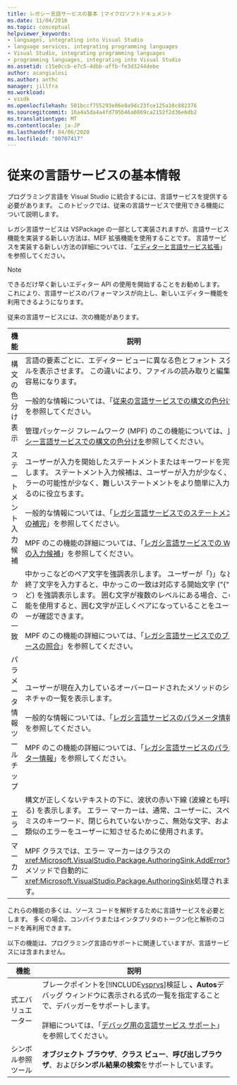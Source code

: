 ```yaml
---
title: レガシー言語サービスの基本 |マイクロソフトドキュメント
ms.date: 11/04/2016
ms.topic: conceptual
helpviewer_keywords:
- languages, integrating into Visual Studio
- language services, integrating programming languages
- Visual Studio, integrating programming languages
- programming languages, integrating into Visual Studio
ms.assetid: c15e0ccb-e7c5-4dbb-affb-fe3d3244debe
author: acangialosi
ms.author: anthc
manager: jillfra
ms.workload:
- vssdk
ms.openlocfilehash: 501bccf755293e86e8a9dc23fce125a10c882376
ms.sourcegitcommit: 16a4a5da4a4fd795b46a0869ca2152f2d36e6db2
ms.translationtype: MT
ms.contentlocale: ja-JP
ms.lasthandoff: 04/06/2020
ms.locfileid: "80707417"
---
```

# <a name="legacy-language-service-essentials"></a>従来の言語サービスの基本情報
プログラミング言語を Visual Studio に統合するには、言語サービスを提供する必要があります。 このトピックでは、従来の言語サービスで使用できる機能について説明します。

 レガシ言語サービスは VSPackage の一部として実装されますが、言語サービス機能を実装する新しい方法は、MEF 拡張機能を使用することです。 言語サービスを実装する新しい方法の詳細については、「[エディターと言語サービス拡張](../../extensibility/editor-and-language-service-extensions.md)」を参照してください。

> [!NOTE]
> できるだけ早く新しいエディター API の使用を開始することをお勧めします。 これにより、言語サービスのパフォーマンスが向上し、新しいエディター機能を利用できるようになります。

 従来の言語サービスには、次の機能があります。

|機能|説明|
|-------------|-----------------|
|構文の色分け表示|言語の要素ごとに、エディター ビューに異なる色とフォント スタイルを表示させます。 この違いにより、ファイルの読み取りと編集が容易になります。<br /><br /> 一般的な情報については、「[従来の言語サービスでの構文の色分け](../../extensibility/internals/syntax-coloring-in-a-legacy-language-service.md)」を参照してください。<br /><br /> 管理パッケージ フレームワーク (MPF) のこの機能については、[レガシー言語サービスでの構文の色分けを](../../extensibility/internals/syntax-colorizing-in-a-legacy-language-service.md)参照してください。|
|ステートメント入力候補|ユーザーが入力を開始したステートメントまたはキーワードを完了します。 ステートメント入力候補は、ユーザーが入力が少なく、エラーの可能性が少なく、難しいステートメントをより簡単に入力するのに役立ちます。<br /><br /> 一般的な情報については、「[レガシ言語サービスでのステートメントの補完](../../extensibility/internals/statement-completion-in-a-legacy-language-service.md)」を参照してください。<br /><br /> MPF のこの機能の詳細については、「[レガシ言語サービスでの Word の入力候補](../../extensibility/internals/word-completion-in-a-legacy-language-service.md)」を参照してください。|
|かっこの一致|中かっこなどのペア文字を強調表示します。 ユーザーが「}」などの終了文字を入力すると、中かっこの一致は対応する開始文字 ("{" など) を強調表示します。 囲む文字が複数のレベルにある場合、この機能を使用すると、囲む文字が正しくペアになっていることをユーザーが確認できます。<br /><br /> MPF のこの機能の詳細については、「[レガシ言語サービスでのブレースの照合](../../extensibility/internals/brace-matching-in-a-legacy-language-service.md)」を参照してください。|
|パラメータ情報ツールチップ|ユーザーが現在入力しているオーバーロードされたメソッドのシグネチャの一覧を表示します。<br /><br /> 一般的な情報については、「[レガシ言語サービスのパラメータ情報](../../extensibility/internals/parameter-info-in-a-legacy-language-service1.md)」を参照してください。<br /><br /> MPF のこの機能の詳細については、「[レガシ言語サービスのパラメーター情報](../../extensibility/internals/parameter-info-in-a-legacy-language-service2.md)」を参照してください。|
|エラー マーカー|構文が正しくないテキストの下に、波状の赤い下線 (波線とも呼ばれる) を表示します。 エラー マーカーは、通常、ユーザーに、スペルミスのキーワード、閉じられていないかっこ、無効な文字、および類似のエラーをユーザーに知させるために使用されます。<br /><br /> MPF クラスでは、エラー マーカーはクラスの<xref:Microsoft.VisualStudio.Package.AuthoringSink.AddError%2A>メソッドで自動的に<xref:Microsoft.VisualStudio.Package.AuthoringSink>処理されます。|

 これらの機能の多くは、ソース コードを解析するために言語サービスを必要とします。 多くの場合、コンパイラまたはインタプリタのトークン化と解析のコードを再利用できます。

 以下の機能は、プログラミング言語のサポートに関連していますが、言語サービスには含まれません。

| 機能 | 説明 |
|-----------------------| - |
| 式エバリュエーター | ブレークポイントを[!INCLUDE[vsprvs](../../code-quality/includes/vsprvs_md.md)]検証し **、Autos**デバッグ ウィンドウに表示される式の一覧を指定することで、デバッガーをサポートします。<br /><br /> 詳細については、「[デバッグ用の言語サービス サポート](../../extensibility/internals/language-service-support-for-debugging.md)」を参照してください。 |
| シンボル参照ツール | **オブジェクト ブラウザ**、**クラス ビュー**、**呼び出しブラウザ**、および**シンボル結果の検索**をサポートしています。 |
